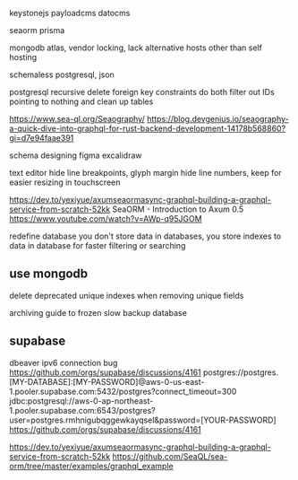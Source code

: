 keystonejs
payloadcms
datocms

seaorm
prisma

mongodb atlas, vendor locking, lack alternative hosts other than self hosting

schemaless postgresql, json

postgresql recursive delete foreign key constraints
do both filter out IDs pointing to nothing and clean up tables

https://www.sea-ql.org/Seaography/
https://blog.devgenius.io/seaography-a-quick-dive-into-graphql-for-rust-backend-development-14178b568860?gi=d7e94faae391

schema designing
figma
excalidraw

text editor
hide line breakpoints, glyph margin
hide line numbers, keep for easier resizing in touchscreen

https://dev.to/yexiyue/axumseaormasync-graphql-building-a-graphql-service-from-scratch-52kk
SeaORM - Introduction to Axum 0.5
https://www.youtube.com/watch?v=AWp-q95JGOM

redefine database
you don't store data in databases, you store indexes to data in database for faster filtering or searching

## use mongodb

delete deprecated unique indexes when removing unique fields

archiving guide to frozen slow backup database

## supabase

dbeaver ipv6 connection bug
https://github.com/orgs/supabase/discussions/4161
postgres://postgres.[MY-DATABASE]:[MY-PASSWORD]@aws-0-us-east-1.pooler.supabase.com:5432/postgres?connect_timeout=300
jdbc:postgresql://aws-0-ap-northeast-1.pooler.supabase.com:6543/postgres?user=postgres.rmhnigubqggewkayqsel&password=[YOUR-PASSWORD]
https://github.com/orgs/supabase/discussions/4161

https://dev.to/yexiyue/axumseaormasync-graphql-building-a-graphql-service-from-scratch-52kk
https://github.com/SeaQL/sea-orm/tree/master/examples/graphql_example